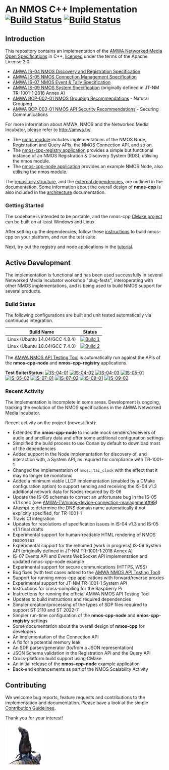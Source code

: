 # An NMOS C++ Implementation [![Build Status](https://travis-ci.org/sony/nmos-cpp.svg?branch=master)][Travis-CI] [![Build Status](https://github.com/sony/nmos-cpp/workflows/build-test/badge.svg)][build-test]
[Travis-CI]: https://travis-ci.org/sony/nmos-cpp
[build-test]: https://github.com/sony/nmos-cpp/actions?query=workflow%3Abuild-test

## Introduction

This repository contains an implementation of the [AMWA Networked Media Open Specifications](https://amwa-tv.github.io/nmos) in C++, [licensed](LICENSE) under the terms of the Apache License 2.0.

- [AMWA IS-04 NMOS Discovery and Registration Specification](https://amwa-tv.github.io/nmos-discovery-registration)
- [AMWA IS-05 NMOS Connection Management Specification](https://amwa-tv.github.io/nmos-device-connection-management)
- [AMWA IS-07 NMOS Event & Tally Specification](https://amwa-tv.github.io/nmos-event-tally)
- [AMWA IS-09 NMOS System Specification](https://amwa-tv.github.io/nmos-system) (originally defined in JT-NM TR-1001-1:2018 Annex A)
- [AMWA BCP-002-01 NMOS Grouping Recommendations](https://amwa-tv.github.io/nmos-grouping) - Natural Grouping
- [AMWA BCP-003-01 NMOS API Security Recommendations](https://amwa-tv.github.io/nmos-api-security) - Securing Communications

For more information about AMWA, NMOS and the Networked Media Incubator, please refer to http://amwa.tv/.

- The [nmos module](Development/nmos) includes implementations of the NMOS Node, Registration and Query APIs, the NMOS Connection API, and so on.
- The [nmos-cpp-registry application](Development/nmos-cpp-registry) provides a simple but functional instance of an NMOS Registration & Discovery System (RDS), utilising the nmos module.
- The [nmos-cpp-node application](Development/nmos-cpp-node) provides an example NMOS Node, also utilising the nmos module.

The [repository structure](Documents/Repository-Structure.md), and the [external dependencies](Documents/Dependencies.md), are outlined in the documentation.
Some information about the overall design of **nmos-cpp** is also included in the [architecture](Documents/Architecture.md) documentation.

### Getting Started

The codebase is intended to be portable, and the nmos-cpp [CMake project](Development/CMakeLists.txt) can be built on at least Windows and Linux.

After setting up the dependencies, follow these [instructions](Documents/Getting-Started.md) to build nmos-cpp on your platform, and run the test suite.

Next, try out the registry and node applications in the [tutorial](Documents/Tutorial.md).

## Active Development

The implementation is functional and has been used successfully in several Networked Media Incubator workshop "plug-fests", interoperating with other NMOS implementations, and is being used to build NMOS support for several products.

### Build Status

The following configurations are built and unit tested automatically via continuous integration.

| Build Name                     | Status                                 |
|--------------------------------|----------------------------------------|
| Linux (Ubuntu 14.04/GCC 4.8.4) | [![Build 1][Build-1-badge]][Travis-CI] |
| Linux (Ubuntu 18.04/GCC 7.4.0) | [![Build 2][Build-2-badge]][Travis-CI] |

[Build-1-badge]: https://travis-matrix-badges.herokuapp.com/repos/sony/nmos-cpp/branches/master/1
[Build-2-badge]: https://travis-matrix-badges.herokuapp.com/repos/sony/nmos-cpp/branches/master/2

The [AMWA NMOS API Testing Tool](https://github.com/AMWA-TV/nmos-testing) is automatically run against the APIs of the **nmos-cpp-node** and **nmos-cpp-registry** applications.

**Test Suite/Status:**
[![IS-04-01][IS-04-01-badge]][IS-04-01-sheet]
[![IS-04-02][IS-04-02-badge]][IS-04-02-sheet]
[![IS-04-03][IS-04-03-badge]][IS-04-03-sheet]
[![IS-05-01][IS-05-01-badge]][IS-05-01-sheet]
[![IS-05-02][IS-05-02-badge]][IS-05-02-sheet]
[![IS-07-01][IS-07-01-badge]][IS-07-01-sheet]
[![IS-07-02][IS-07-02-badge]][IS-07-02-sheet]
[![IS-09-01][IS-09-01-badge]][IS-09-01-sheet]
[![IS-09-02][IS-09-02-badge]][IS-09-02-sheet]

[IS-04-01-badge]: https://img.shields.io/endpoint?url=https%3A%2F%2Fdrive.google.com%2Fuc%3Fexport%3Ddownload%26id%3D1VrCPcYeTs5uoBgECxbfuWbbhJZpbHcPy
[IS-04-02-badge]: https://img.shields.io/endpoint?url=https%3A%2F%2Fdrive.google.com%2Fuc%3Fexport%3Ddownload%26id%3D14vgZF4CSx2oayEAbeNFGiHmPW95HKMXt
[IS-04-03-badge]: https://img.shields.io/endpoint?url=https%3A%2F%2Fdrive.google.com%2Fuc%3Fexport%3Ddownload%26id%3D16616xSByskr3PbeqhnCcNTjfJcDdzUav
[IS-05-01-badge]: https://img.shields.io/endpoint?url=https%3A%2F%2Fdrive.google.com%2Fuc%3Fexport%3Ddownload%26id%3D1tW25Xim9LymIvPXnxM5taGmlLVsXa71p
[IS-05-02-badge]: https://img.shields.io/endpoint?url=https%3A%2F%2Fdrive.google.com%2Fuc%3Fexport%3Ddownload%26id%3D1MkQNv8v2r0ydB1mQ55k-pktlzE8LZ3g9
[IS-07-01-badge]: https://img.shields.io/endpoint?url=https%3A%2F%2Fdrive.google.com%2Fuc%3Fexport%3Ddownload%26id%3D1XQuAN13xAQ81G_Eokj6AAYv5kMInPXkZ
[IS-07-02-badge]: https://img.shields.io/endpoint?url=https%3A%2F%2Fdrive.google.com%2Fuc%3Fexport%3Ddownload%26id%3D16t7XCmsQaOw5eEqq6yuuy1U9I3J-9zN9
[IS-09-01-badge]: https://img.shields.io/endpoint?url=https%3A%2F%2Fdrive.google.com%2Fuc%3Fexport%3Ddownload%26id%3D16t7ncRp3SbHHoftQY-RBi2NFC283fOTn
[IS-09-02-badge]: https://img.shields.io/endpoint?url=https%3A%2F%2Fdrive.google.com%2Fuc%3Fexport%3Ddownload%26id%3D1f4FHD6vI1LotF7Sm8U6tmNp58seW9397
[IS-04-01-sheet]: https://docs.google.com/spreadsheets/d/1UgZoI0lGCMDn9-zssccf2Azil3WN6jogroMT8Wh6H64/edit#gid=0
[IS-04-02-sheet]: https://docs.google.com/spreadsheets/d/1UgZoI0lGCMDn9-zssccf2Azil3WN6jogroMT8Wh6H64/edit#gid=1838684224
[IS-04-03-sheet]: https://docs.google.com/spreadsheets/d/1UgZoI0lGCMDn9-zssccf2Azil3WN6jogroMT8Wh6H64/edit#gid=1174955447
[IS-05-01-sheet]: https://docs.google.com/spreadsheets/d/1UgZoI0lGCMDn9-zssccf2Azil3WN6jogroMT8Wh6H64/edit#gid=517163955
[IS-05-02-sheet]: https://docs.google.com/spreadsheets/d/1UgZoI0lGCMDn9-zssccf2Azil3WN6jogroMT8Wh6H64/edit#gid=205041321
[IS-07-01-sheet]: https://docs.google.com/spreadsheets/d/1UgZoI0lGCMDn9-zssccf2Azil3WN6jogroMT8Wh6H64/edit#gid=828991990
[IS-07-02-sheet]: https://docs.google.com/spreadsheets/d/1UgZoI0lGCMDn9-zssccf2Azil3WN6jogroMT8Wh6H64/edit#gid=367400040
[IS-09-01-sheet]: https://docs.google.com/spreadsheets/d/1UgZoI0lGCMDn9-zssccf2Azil3WN6jogroMT8Wh6H64/edit#gid=919453974
[IS-09-02-sheet]: https://docs.google.com/spreadsheets/d/1UgZoI0lGCMDn9-zssccf2Azil3WN6jogroMT8Wh6H64/edit#gid=2135469955

### Recent Activity

The implementation is incomplete in some areas. Development is ongoing, tracking the evolution of the NMOS specifications in the AMWA Networked Media Incubator.

Recent activity on the project (newest first):

- Extended the **nmos-cpp-node** to include mock senders/receivers of audio and ancillary data and offer some additional configuration settings
- Simplified the build process to use Conan by default to download most of the dependencies
- Added support in the Node implementation for discovery of, and interaction with, a System API, as required for compliance with TR-1001-1
- Changed the implementation of `nmos::tai_clock` with the effect that it may no longer be monotonic
- Added a minimum viable LLDP implementation (enabled by a CMake configuration option) to support sending and receiving the IS-04 v1.3 additional network data for Nodes required by IS-06
- Update the IS-05 schemas to correct an unfortunate bug in the IS-05 v1.1 spec (see [AMWA-TV/nmos-device-connection-management#99](https://github.com/AMWA-TV/nmos-device-connection-management/pull/99))
- Attempt to determine the DNS domain name automatically if not explicitly specified, for TR-1001-1
- Travis CI integration
- Updates for resolutions of specification issues in IS-04 v1.3 and IS-05 v1.1 final drafts
- Experimental support for human-readable HTML rendering of NMOS responses
- Experimental support for the rehomed (work in progress) IS-09 System API (originally defined in JT-NM TR-1001-1:2018 Annex A)
- IS-07 Events API and Events WebSocket API implementation and updated nmos-cpp-node example
- Experimental support for secure communications (HTTPS, WSS)
- Bug fixes (with test cases added to the [AMWA NMOS API Testing Tool](https://github.com/AMWA-TV/nmos-testing))
- Support for running nmos-cpp applications with forward/reverse proxies
- Experimental support for JT-NM TR-1001-1 System API
- Instructions for cross-compiling for the Raspberry Pi
- Instructions for running the official AMWA NMOS API Testing Tool
- Updates to build instructions and required dependencies
- Simpler creation/processing of the types of SDP files required to support ST 2110 and ST 2022-7
- Simpler run-time configuration of the **nmos-cpp-node** and **nmos-cpp-registry** settings
- Some documentation about the overall design of **nmos-cpp** for developers
- An implementation of the Connection API
- A fix for a potential memory leak
- An SDP parser/generator (to/from a JSON representation)
- JSON Schema validation in the Registration API and the Query API
- Cross-platform build support using CMake
- An initial release of the **nmos-cpp-node** example application
- Back-end enhancements as part of the NMOS Scalability Activity

## Contributing

We welcome bug reports, feature requests and contributions to the implementation and documentation. Please have a look at the simple [Contribution Guidelines](CONTRIBUTING.md).

Thank you for your interest!

![This project was formerly known as sea-lion.](Documents/images/sea-lion.png?raw=true)
